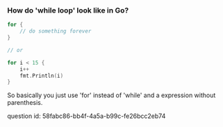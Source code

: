 ### How do 'while loop' look like in Go?

```go
for {
    // do something forever
}

// or

for i < 15 {
    i++
    fmt.Println(i)
}
```

So basically you just use 'for' instead of 'while' and a expression without parenthesis.


question id: 58fabc86-bb4f-4a5a-b99c-fe26bcc2eb74